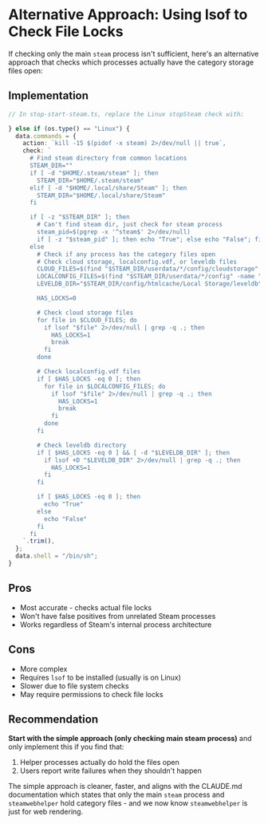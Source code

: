 # Alternative Approach: Using lsof to Check File Locks

If checking only the main `steam` process isn't sufficient, here's an alternative approach that checks which processes actually have the category storage files open:

## Implementation

```typescript
// In stop-start-steam.ts, replace the Linux stopSteam check with:

} else if (os.type() == "Linux") {
  data.commands = {
    action: `kill -15 $(pidof -x steam) 2>/dev/null || true`,
    check: `
      # Find steam directory from common locations
      STEAM_DIR=""
      if [ -d "$HOME/.steam/steam" ]; then
        STEAM_DIR="$HOME/.steam/steam"
      elif [ -d "$HOME/.local/share/Steam" ]; then
        STEAM_DIR="$HOME/.local/share/Steam"
      fi

      if [ -z "$STEAM_DIR" ]; then
        # Can't find steam dir, just check for steam process
        steam_pid=$(pgrep -x '^steam$' 2>/dev/null)
        if [ -z "$steam_pid" ]; then echo "True"; else echo "False"; fi
      else
        # Check if any process has the category files open
        # Check cloud storage, localconfig.vdf, or leveldb files
        CLOUD_FILES=$(find "$STEAM_DIR/userdata/*/config/cloudstorage" -name "cloud-storage-namespace-*.json" 2>/dev/null)
        LOCALCONFIG_FILES=$(find "$STEAM_DIR/userdata/*/config" -name "localconfig.vdf" 2>/dev/null)
        LEVELDB_DIR="$STEAM_DIR/config/htmlcache/Local Storage/leveldb"

        HAS_LOCKS=0

        # Check cloud storage files
        for file in $CLOUD_FILES; do
          if lsof "$file" 2>/dev/null | grep -q .; then
            HAS_LOCKS=1
            break
          fi
        done

        # Check localconfig.vdf files
        if [ $HAS_LOCKS -eq 0 ]; then
          for file in $LOCALCONFIG_FILES; do
            if lsof "$file" 2>/dev/null | grep -q .; then
              HAS_LOCKS=1
              break
            fi
          done
        fi

        # Check leveldb directory
        if [ $HAS_LOCKS -eq 0 ] && [ -d "$LEVELDB_DIR" ]; then
          if lsof +D "$LEVELDB_DIR" 2>/dev/null | grep -q .; then
            HAS_LOCKS=1
          fi
        fi

        if [ $HAS_LOCKS -eq 0 ]; then
          echo "True"
        else
          echo "False"
        fi
      fi
    `.trim(),
  };
  data.shell = "/bin/sh";
}
```

## Pros
- Most accurate - checks actual file locks
- Won't have false positives from unrelated Steam processes
- Works regardless of Steam's internal process architecture

## Cons
- More complex
- Requires `lsof` to be installed (usually is on Linux)
- Slower due to file system checks
- May require permissions to check file locks

## Recommendation

**Start with the simple approach (only checking main steam process)** and only implement this if you find that:
1. Helper processes actually do hold the files open
2. Users report write failures when they shouldn't happen

The simple approach is cleaner, faster, and aligns with the CLAUDE.md documentation which states that only the main `steam` process and `steamwebhelper` hold category files - and we now know `steamwebhelper` is just for web rendering.
